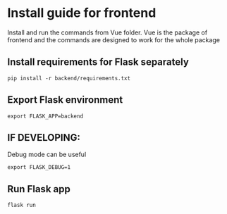# Install guide for frontend

Install and run the commands from Vue folder.
Vue is the package of frontend and the commands
are designed to work for the whole package

## Install requirements for Flask separately

```shell
pip install -r backend/requirements.txt
```

## Export Flask environment

```shell
export FLASK_APP=backend
```

## IF DEVELOPING:

Debug mode can be useful

```shell
export FLASK_DEBUG=1
```

## Run Flask app

```shell
flask run
```
